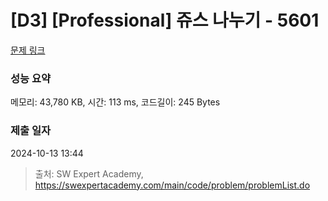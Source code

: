 # [D3] [Professional] 쥬스 나누기 - 5601 

[문제 링크](https://swexpertacademy.com/main/code/problem/problemDetail.do?contestProbId=AWXGAylqcdYDFAUo) 

### 성능 요약

메모리: 43,780 KB, 시간: 113 ms, 코드길이: 245 Bytes

### 제출 일자

2024-10-13 13:44



> 출처: SW Expert Academy, https://swexpertacademy.com/main/code/problem/problemList.do